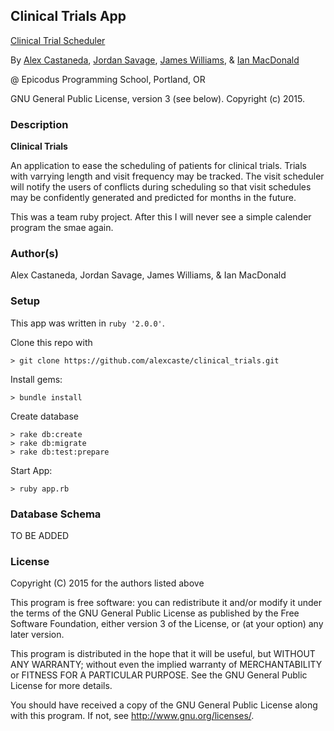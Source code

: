 ## Clinical Trials App

<a href="https://powerful-falls-25766.herokuapp.com/" target="#">Clinical Trial Scheduler</a> 

By <a href="https://github.com/alexthedar" target="#">Alex Castaneda</a>, <a href="https://github.com/savage-j" target="#">Jordan Savage</a>, <a href="https://github.com/finalfreq" target="#">James Williams</a>, & <a href="https://github.com/matchbookmac" target="#">Ian MacDonald</a>

@ Epicodus Programming School, Portland, OR

GNU General Public License, version 3 (see below). Copyright (c) 2015.

### Description

**Clinical Trials**

An application to ease the scheduling of patients for clinical trials. Trials with varrying length and visit frequency may be
tracked. The visit scheduler will notify the users of conflicts during scheduling so that visit schedules may be confidently
generated and predicted for months in the future.

This was a team ruby project.  After this I will never see a simple calender program the smae again.

### Author(s)

Alex Castaneda, Jordan Savage, James Williams, & Ian MacDonald

### Setup

This app was written in `ruby '2.0.0'`.

Clone this repo with
```console
> git clone https://github.com/alexcaste/clinical_trials.git
```

Install gems:

```console
> bundle install
```

Create database
```console
> rake db:create
> rake db:migrate
> rake db:test:prepare
```

Start App:
```console
> ruby app.rb
```

### Database Schema

TO BE ADDED

### License ###
Copyright  (C)  2015  for the authors listed above

This program is free software: you can redistribute it and/or modify
it under the terms of the GNU General Public License as published by
the Free Software Foundation, either version 3 of the License, or
(at your option) any later version.

This program is distributed in the hope that it will be useful,
but WITHOUT ANY WARRANTY; without even the implied warranty of
MERCHANTABILITY or FITNESS FOR A PARTICULAR PURPOSE.  See the
GNU General Public License for more details.

You should have received a copy of the GNU General Public License
along with this program.  If not, see <http://www.gnu.org/licenses/>.
